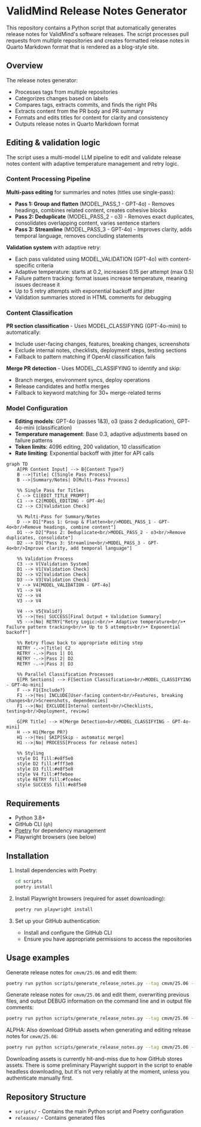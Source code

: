 # ValidMind Release Notes Generator

This repository contains a Python script that automatically generates release notes for ValidMind's software releases. The script processes pull requests from multiple repositories and creates formatted release notes in Quarto Markdown format that is rendered as a blog-style site. 

## Overview

The release notes generator:
- Processes tags from multiple repositories
- Categorizes changes based on labels
- Compares tags, extracts commits, and finds the right PRs
- Extracts content from the PR body and PR summary
- Formats and edits titles for content for clarity and consistency
- Outputs release notes in Quarto Markdown format

## Editing & validation logic

The script uses a multi-model LLM pipeline to edit and validate release notes content with adaptive temperature management and retry logic.

### Content Processing Pipeline

**Multi-pass editing** for summaries and notes (titles use single-pass):
- **Pass 1: Group and flatten** (MODEL_PASS_1 - GPT-4o) - Removes headings, combines related content, creates cohesive blocks
- **Pass 2: Deduplicate** (MODEL_PASS_2 - o3) - Removes exact duplicates, consolidates overlapping content, varies sentence starters  
- **Pass 3: Streamline** (MODEL_PASS_3 - GPT-4o) - Improves clarity, adds temporal language, removes concluding statements

**Validation system** with adaptive retry:
- Each pass validated using MODEL_VALIDATION (GPT-4o) with content-specific criteria
- Adaptive temperature: starts at 0.2, increases 0.15 per attempt (max 0.5)
- Failure pattern tracking: format issues increase temperature, meaning issues decrease it
- Up to 5 retry attempts with exponential backoff and jitter
- Validation summaries stored in HTML comments for debugging

### Content Classification

**PR section classification** - Uses MODEL_CLASSIFYING (GPT-4o-mini) to automatically:
- Include user-facing changes, features, breaking changes, screenshots
- Exclude internal notes, checklists, deployment steps, testing sections
- Fallback to pattern matching if OpenAI classification fails

**Merge PR detection** - Uses MODEL_CLASSIFYING to identify and skip:
- Branch merges, environment syncs, deploy operations
- Release candidates and hotfix merges
- Fallback to keyword matching for 30+ merge-related terms

### Model Configuration

- **Editing models**: GPT-4o (passes 1&3), o3 (pass 2 deduplication), GPT-4o-mini (classification)
- **Temperature management**: Base 0.3, adaptive adjustments based on failure patterns
- **Token limits**: 4096 editing, 200 validation, 10 classification
- **Rate limiting**: Exponential backoff with jitter for API calls

```mermaid
graph TD
    A[PR Content Input] --> B{Content Type?}
    B -->|Title| C[Single Pass Process]
    B -->|Summary/Notes| D[Multi-Pass Process]
    
    %% Single Pass for Titles
    C --> C1[EDIT_TITLE_PROMPT]
    C1 --> C2[MODEL_EDITING - GPT-4o]
    C2 --> C3[Validation Check]
    
    %% Multi-Pass for Summary/Notes  
    D --> D1["Pass 1: Group & Flatten<br/>MODEL_PASS_1 - GPT-4o<br/>Remove headings, combine content"]
    D1 --> D2["Pass 2: Deduplicate<br/>MODEL_PASS_2 - o3<br/>Remove duplicates, consolidate"]
    D2 --> D3["Pass 3: Streamline<br/>MODEL_PASS_3 - GPT-4o<br/>Improve clarity, add temporal language"]
    
    %% Validation Process
    C3 --> V[Validation System]
    D1 --> V1[Validation Check]
    D2 --> V2[Validation Check] 
    D3 --> V3[Validation Check]
    V --> V4[MODEL_VALIDATION - GPT-4o]
    V1 --> V4
    V2 --> V4
    V3 --> V4
    
    V4 --> V5{Valid?}
    V5 -->|Yes| SUCCESS[Final Output + Validation Summary]
    V5 -->|No| RETRY["Retry Logic:<br/>• Adaptive temperature<br/>• Failure pattern tracking<br/>• Up to 5 attempts<br/>• Exponential backoff"]
    
    %% Retry flows back to appropriate editing step
    RETRY -.->|Title| C2
    RETRY -.->|Pass 1| D1  
    RETRY -.->|Pass 2| D2
    RETRY -.->|Pass 3| D3
    
    %% Parallel Classification Processes
    E[PR Sections] --> F[Section Classification<br/>MODEL_CLASSIFYING - GPT-4o-mini]
    F --> F1{Include?}
    F1 -->|Yes| INCLUDE[User-facing content<br/>Features, breaking changes<br/>Screenshots, dependencies]
    F1 -->|No| EXCLUDE[Internal content<br/>Checklists, testing<br/>Deployment, review]
    
    G[PR Title] --> H[Merge Detection<br/>MODEL_CLASSIFYING - GPT-4o-mini]  
    H --> H1{Merge PR?}
    H1 -->|Yes| SKIP[Skip - automatic merge]
    H1 -->|No| PROCESS[Process for release notes]
    
    %% Styling
    style D1 fill:#e8f5e8
    style D2 fill:#fff3e0  
    style D3 fill:#e8f5e8
    style V4 fill:#ffebee
    style RETRY fill:#fce4ec
    style SUCCESS fill:#e8f5e8
```

## Requirements

- Python 3.8+
- GitHub CLI (`gh`)
- [Poetry](https://python-poetry.org/) for dependency management
- Playwright browsers (see below)

## Installation

1. Install dependencies with Poetry:

   ```bash
   cd scripts
   poetry install
   ```

2. Install Playwright browsers (required for asset downloading):

   ```bash
   poetry run playwright install
   ```

3. Set up your GitHub authentication:

   - Install and configure the GitHub CLI
   - Ensure you have appropriate permissions to access the repositories

## Usage examples

Generate release notes for `cmvm/25.06` and edit them:

```bash
poetry run python scripts/generate_release_notes.py --tag cmvm/25.06 --edit
```

Generate release notes for `cmvm/25.06` and edit them, overwriting previous files, and output DEBUG information on the command line and in output file comments:

```bash
poetry run python scripts/generate_release_notes.py --tag cmvm/25.06 --edit --overwrite --debug
```

ALPHA: Also download GitHub assets when generating and editing release notes for `cmvm/25.06`:

```bash
poetry run python scripts/generate_release_notes.py --tag cmvm/25.06 --edit --download-assets
```

Downloading assets is currently hit-and-miss due to how GitHub stores assets. There is some preliminary Playwright support in the script to enable headless downloading, but it's not very reliably at the moment, unless you authenticate manually first. 

## Repository Structure

- `scripts/` - Contains the main Python script and Poetry configuration
- `releases/` - Contains generated files
